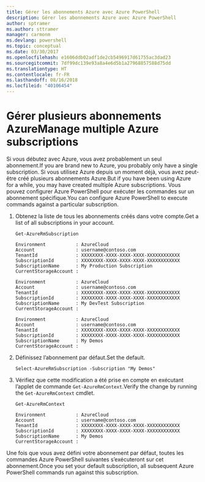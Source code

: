 ```yaml
---
title: Gérer les abonnements Azure avec Azure PowerShell
description: Gérer les abonnements Azure avec Azure PowerShell
author: sptramer
ms.author: sttramer
manager: carmonm
ms.devlang: powershell
ms.topic: conceptual
ms.date: 03/30/2017
ms.openlocfilehash: e1606ddb02adf1de2cb5496917d61755ac3dad23
ms.sourcegitcommit: 7df99dc139e93a8a4e6d5b1a27968857588d75dd
ms.translationtype: HT
ms.contentlocale: fr-FR
ms.lasthandoff: 08/16/2018
ms.locfileid: "40106454"
---
```

# <a name="manage-multiple-azure-subscriptions"></a><span data-ttu-id="97fc6-103">Gérer plusieurs abonnements Azure</span><span class="sxs-lookup"><span data-stu-id="97fc6-103">Manage multiple Azure subscriptions</span></span>

<span data-ttu-id="97fc6-104">Si vous débutez avec Azure, vous avez probablement un seul abonnement.</span><span class="sxs-lookup"><span data-stu-id="97fc6-104">If you are brand new to Azure, you probably only have a single subscription.</span></span> <span data-ttu-id="97fc6-105">Si vous utilisez Azure depuis un moment déjà, vous avez peut-être créé plusieurs abonnements Azure.</span><span class="sxs-lookup"><span data-stu-id="97fc6-105">But if you have been using Azure for a while, you may have created multiple Azure subscriptions.</span></span> <span data-ttu-id="97fc6-106">Vous pouvez configurer Azure PowerShell pour exécuter les commandes sur un abonnement spécifique.</span><span class="sxs-lookup"><span data-stu-id="97fc6-106">You can configure Azure PowerShell to execute commands against a particular subscription.</span></span>

1. <span data-ttu-id="97fc6-107">Obtenez la liste de tous les abonnements créés dans votre compte.</span><span class="sxs-lookup"><span data-stu-id="97fc6-107">Get a list of all subscriptions in your account.</span></span>

    ```azurepowershell-interactive
    Get-AzureRmSubscription
    ```

    ```output
    Environment           : AzureCloud
    Account               : username@contoso.com
    TenantId              : XXXXXXXX-XXXX-XXXX-XXXX-XXXXXXXXXXXX
    SubscriptionId        : XXXXXXXX-XXXX-XXXX-XXXX-XXXXXXXXXXXX
    SubscriptionName      : My Production Subscription
    CurrentStorageAccount :

    Environment           : AzureCloud
    Account               : username@contoso.com
    TenantId              : XXXXXXXX-XXXX-XXXX-XXXX-XXXXXXXXXXXX
    SubscriptionId        : XXXXXXXX-XXXX-XXXX-XXXX-XXXXXXXXXXXX
    SubscriptionName      : My DevTest Subscription
    CurrentStorageAccount :

    Environment           : AzureCloud
    Account               : username@contoso.com
    TenantId              : XXXXXXXX-XXXX-XXXX-XXXX-XXXXXXXXXXXX
    SubscriptionId        : XXXXXXXX-XXXX-XXXX-XXXX-XXXXXXXXXXXX
    SubscriptionName      : My Demos
    CurrentStorageAccount :
    ```

2. <span data-ttu-id="97fc6-108">Définissez l’abonnement par défaut.</span><span class="sxs-lookup"><span data-stu-id="97fc6-108">Set the default.</span></span>

    ```azurepowershell-interactive
    Select-AzureRmSubscription -Subscription "My Demos"
    ```

3. <span data-ttu-id="97fc6-109">Vérifiez que cette modification a été prise en compte en exécutant l’applet de commande `Get-AzureRmContext`.</span><span class="sxs-lookup"><span data-stu-id="97fc6-109">Verify the change by running the `Get-AzureRmContext` cmdlet.</span></span>

    ```azurepowershell-interactive
    Get-AzureRmContext
    ```

    ```output
    Environment           : AzureCloud
    Account               : username@contoso.com
    TenantId              : XXXXXXXX-XXXX-XXXX-XXXX-XXXXXXXXXXXX
    SubscriptionId        : XXXXXXXX-XXXX-XXXX-XXXX-XXXXXXXXXXXX
    SubscriptionName      : My Demos
    CurrentStorageAccount :
    ```

<span data-ttu-id="97fc6-110">Une fois que vous avez défini votre abonnement par défaut, toutes les commandes Azure PowerShell suivantes s’exécuteront sur cet abonnement.</span><span class="sxs-lookup"><span data-stu-id="97fc6-110">Once you set your default subscription, all subsequent Azure PowerShell commands run against this subscription.</span></span>
